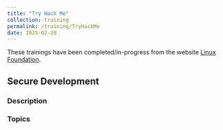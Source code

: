 ```yaml
---
title: "Try Hack Me"
collection: training
permalink: /training/TryHackMe
date: 2025-02-28
---
```


These trainings have been completed/in-progress from the website [Linux Foundation](https://training.linuxfoundation.org/certification/verify/).

## Secure Development
### Description


### Topics

